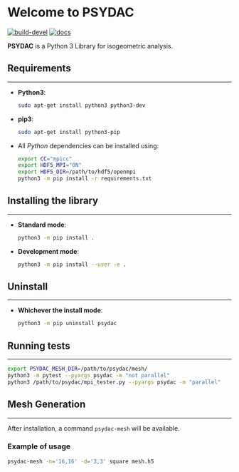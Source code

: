 # Welcome to PSYDAC

[![build-devel](https://travis-ci.com/pyccel/psydac.svg?branch=devel)](https://travis-ci.com/pyccel/psydac) [![docs](https://readthedocs.org/projects/spl/badge/?version=latest)](http://spl.readthedocs.io/en/latest/?badge=latest)

**PSYDAC** is a Python 3 Library for isogeometric analysis.

## Requirements
-----

*   **Python3**:
    ```bash
    sudo apt-get install python3 python3-dev
    ```

*   **pip3**:
    ```bash
    sudo apt-get install python3-pip
    ```

*   All *Python* dependencies can be installed using:
    ```bash
    export CC="mpicc"
    export HDF5_MPI="ON"
    export HDF5_DIR=/path/to/hdf5/openmpi
    python3 -m pip install -r requirements.txt
     ```

## Installing the library
-----

*   **Standard mode**:
    ```bash
    python3 -m pip install .
    ```
   
*   **Development mode**:
    ```bash
    python3 -m pip install --user -e .
    ```

## Uninstall
-----
*   **Whichever the install mode**:
    ```bash
    python3 -m pip uninstall psydac
    ```

## Running tests
-----
```bash
export PSYDAC_MESH_DIR=/path/to/psydac/mesh/
python3 -m pytest --pyargs psydac -m "not parallel"
python3 /path/to/psydac/mpi_tester.py --pyargs psydac -m "parallel"
```

## Mesh Generation
-----
After installation, a command `psydac-mesh` will be available.

### Example of usage  
```bash 
psydac-mesh -n='16,16' -d='3,3' square mesh.h5
```
